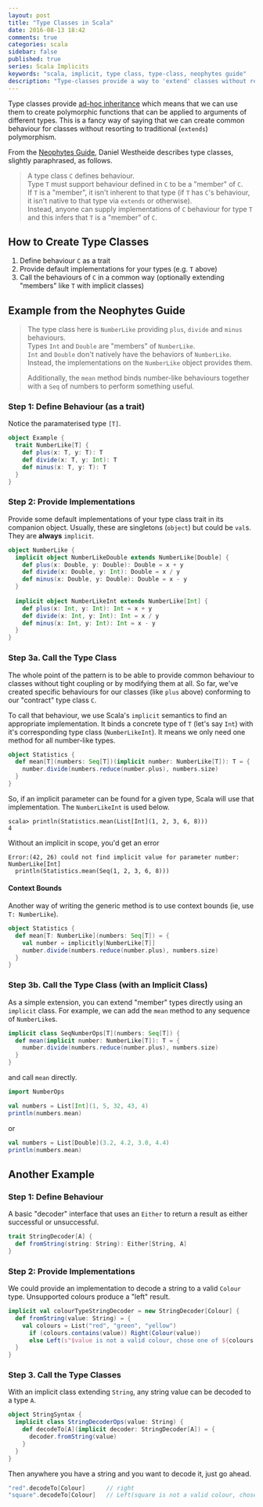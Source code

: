 ```yaml
---
layout: post
title: "Type Classes in Scala"
date: 2016-08-13 18:42
comments: true
categories: scala
sidebar: false
published: true
series: Scala Implicits
keywords: "scala, implicit, type class, type-class, neophytes guide"
description: "Type-classes provide a way to 'extend' classes without resorting to conventional inheritance."
---
```


Type classes provide [ad-hoc inheritance](http://bit.ly/1kr6C8E#Ad_hoc_polymorphism) which means that we can use them to create polymorphic functions that can be applied to arguments of different types. This is a fancy way of saying that we can create common behaviour for classes without resorting to traditional (`extends`) polymorphism.

From the [Neophytes Guide](http://danielwestheide.com/blog/2013/02/06/the-neophytes-guide-to-scala-part-12-type-classes.html), Daniel Westheide describes type classes, slightly paraphrased, as follows.

<!-- more -->

> A type class `C` defines behaviour.  
> Type `T` must support behaviour defined in `C` to be a "member" of `C`.  
> If `T` is a "member", it isn't inherent to that type (if `T` has `C`'s behaviour, it isn't native to that type via `extends` or otherwise).  
> Instead, anyone can supply implementations of `C` behaviour for type `T` and this infers that `T` is a "member" of `C`.



## How to Create Type Classes

1. Define behaviour `C` as a trait
1. Provide default implementations for your types (e.g. `T` above)
1. Call the behaviours of `C` in a common way (optionally extending "members" like `T` with implicit classes)


## Example from the Neophytes Guide

> The type class here is `NumberLike` providing `plus`, `divide` and `minus` behaviours.  
> Types `Int` and `Double` are "members" of `NumberLike`.  
> `Int` and `Double` don't natively have the behaviors of `NumberLike`.  
> Instead, the implementations on the `NumberLike` object provides them.  
>
> Additionally, the `mean` method binds number-like behaviours together with a `Seq` of numbers to perform something useful.


### Step 1: Define Behaviour (as a trait)

Notice the paramaterised type `[T]`.

```scala
object Example {
  trait NumberLike[T] {
    def plus(x: T, y: T): T
    def divide(x: T, y: Int): T
    def minus(x: T, y: T): T
  }
}
```

### Step 2: Provide Implementations

Provide some default implementations of your type class trait in its companion object. Usually, these are singletons (`object`) but could be `val`s. They are **always** `implicit`.

```scala
object NumberLike {
  implicit object NumberLikeDouble extends NumberLike[Double] {
    def plus(x: Double, y: Double): Double = x + y
    def divide(x: Double, y: Int): Double = x / y
    def minus(x: Double, y: Double): Double = x - y
  }
  
  implicit object NumberLikeInt extends NumberLike[Int] {
    def plus(x: Int, y: Int): Int = x + y
    def divide(x: Int, y: Int): Int = x / y
    def minus(x: Int, y: Int): Int = x - y
  }
}
```

### Step 3a. Call the Type Class

The whole point of the pattern is to be able to provide common behaviour to classes without tight coupling or by modifying them at all. So far, we've created specific behaviours for our classes (like `plus` above) conforming to our "contract" type class `C`. 

To call that behaviour, we use Scala's `implicit` semantics to find an appropriate implementation. It binds a concrete type of `T` (let's say `Int`) with it's corresponding type class (`NumberLikeInt`). It means we only need one method for all number-like types.

```scala
object Statistics {
  def mean[T](numbers: Seq[T])(implicit number: NumberLike[T]): T = {
    number.divide(numbers.reduce(number.plus), numbers.size)
  }
}
```

So, if an implicit parameter can be found for a given type, Scala will use that implementation. The `NumberLikeInt` is used below.

    scala> println(Statistics.mean(List[Int](1, 2, 3, 6, 8)))
    4
    
Without an implicit in scope, you'd get an error

    Error:(42, 26) could not find implicit value for parameter number: NumberLike[Int]
      println(Statistics.mean(Seq(1, 2, 3, 6, 8)))
      
      
#### Context Bounds      
      
Another way of writing the generic method is to use context bounds (ie, use `T: NumberLike`).

```scala
object Statistics {
  def mean[T: NumberLike](numbers: Seq[T]) = {
    val number = implicitly[NumberLike[T]]
    number.divide(numbers.reduce(number.plus), numbers.size)
  }
}
```

### Step 3b. Call the Type Class (with an Implicit Class)

As a simple extension, you can extend "member" types directly using an `implicit` class. For example, we can add the `mean` method to any sequence of `NumberLike`s.

```scala
implicit class SeqNumberOps[T](numbers: Seq[T]) {
  def mean(implicit number: NumberLike[T]): T = {
    number.divide(numbers.reduce(number.plus), numbers.size)
  }
}
```

and call `mean` directly.

```scala
import NumberOps

val numbers = List[Int](1, 5, 32, 43, 4)
println(numbers.mean)
```

or

```scala
val numbers = List[Double](3.2, 4.2, 3.0, 4.4)
println(numbers.mean)
```



## Another Example

### Step 1: Define Behaviour

A basic "decoder" interface that uses an `Either` to return a result as either successful or unsuccessful.

```scala
trait StringDecoder[A] {
  def fromString(string: String): Either[String, A]
}
```

### Step 2: Provide Implementations

We could provide an implementation to decode a string to a valid `Colour` type. Unsupported colours produce a "left" result.

```scala
implicit val colourTypeStringDecoder = new StringDecoder[Colour] {
  def fromString(value: String) = {
    val colours = List("red", "green", "yellow")
      if (colours.contains(value)) Right(Colour(value)) 
      else Left(s"$value is not a valid colour, chose one of ${colours.mkString(", ")}")
  }
}
```


### Step 3. Call the Type Classes

With an implicit class extending `String`, any string value can be decoded to a type `A`.

```scala
object StringSyntax {
  implicit class StringDecoderOps(value: String) {
    def decodeTo[A](implicit decoder: StringDecoder[A]) = {
      decoder.fromString(value)
    }
  }
}
```

Then anywhere you have a string and you want to decode it, just go ahead.

```scala
"red".decodeTo[Colour]      // right
"square".decodeTo[Colour]   // Left(square is not a valid colour, chose one of red, green, yellow)
```